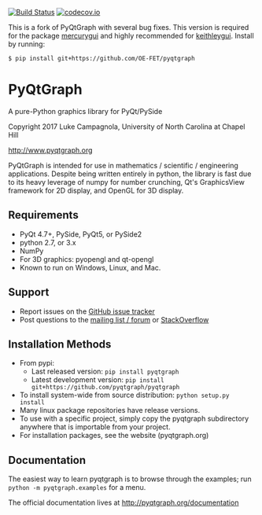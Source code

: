 [![Build Status](https://travis-ci.org/pyqtgraph/pyqtgraph.svg?branch=develop)](https://travis-ci.org/pyqtgraph/pyqtgraph)
[![codecov.io](http://codecov.io/github/pyqtgraph/pyqtgraph/coverage.svg?branch=develop)](http://codecov.io/github/pyqtgraph/pyqtgraph?branch=develop)

This is a fork of PyQtGraph with several bug fixes. This version is required for the package [mercurygui](https://github.com/OE-FET/mercurygui) and highly recommended for [keithleygui](https://github.com/OE-FET/keithleygui). Install by running:

```shell
$ pip install git+https://github.com/OE-FET/pyqtgraph
```


PyQtGraph
=========

A pure-Python graphics library for PyQt/PySide

Copyright 2017 Luke Campagnola, University of North Carolina at Chapel Hill

<http://www.pyqtgraph.org>

PyQtGraph is intended for use in mathematics / scientific / engineering applications.
Despite being written entirely in python, the library is fast due to its
heavy leverage of numpy for number crunching, Qt's GraphicsView framework for
2D display, and OpenGL for 3D display.


Requirements
------------

  * PyQt 4.7+, PySide, PyQt5, or PySide2
  * python 2.7, or 3.x
  * NumPy
  * For 3D graphics: pyopengl and qt-opengl
  * Known to run on Windows, Linux, and Mac.

Support
-------
  
  * Report issues on the [GitHub issue tracker](https://github.com/pyqtgraph/pyqtgraph/issues)
  * Post questions to the [mailing list / forum](https://groups.google.com/forum/?fromgroups#!forum/pyqtgraph) or [StackOverflow](https://stackoverflow.com/questions/tagged/pyqtgraph)

Installation Methods
--------------------

* From pypi:  
    - Last released version: `pip install pyqtgraph`
    - Latest development version: `pip install git+https://github.com/pyqtgraph/pyqtgraph`
* To install system-wide from source distribution: `python setup.py install`
* Many linux package repositories have release versions.
* To use with a specific project, simply copy the pyqtgraph subdirectory
  anywhere that is importable from your project. 
* For installation packages, see the website (pyqtgraph.org)

Documentation
-------------

The easiest way to learn pyqtgraph is to browse through the examples; run `python -m pyqtgraph.examples` for a menu.

The official documentation lives at http://pyqtgraph.org/documentation

